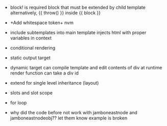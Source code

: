 * block! is required block that must be extended
by child template
alternatively, {{ throw() }} inside {{ block }}


* +Add whitespace token+ nvm
* include subtemplates into main template
injects html with proper variables in context
* conditional rendering
* static output target
* dynamic target can compile template and edit contents of div at runtime
render function can take a div id 
* extend for single level inheritance (layout)
* slots and slot scope
* for loop 

* why did the code before not work 
with jamboneastnode and jamboneastnodeobj??
let them know example is broken
